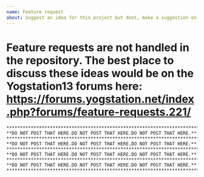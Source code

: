 ```yaml
---
name: Feature request
about: Suggest an idea for this project but dont, make a suggestion on the forums instead
---
```


# Feature requests are not handled in the repository. The best place to discuss these ideas would be on the Yogstation13 forums here: https://forums.yogstation.net/index.php?forums/feature-requests.221/

```
*************************************************************************************
**DO NOT POST THAT HERE.DO NOT POST THAT HERE.DO NOT POST THAT HERE.**
*************************************************************************************
**DO NOT POST THAT HERE.DO NOT POST THAT HERE.DO NOT POST THAT HERE.**
*************************************************************************************
**DO NOT POST THAT HERE.DO NOT POST THAT HERE.DO NOT POST THAT HERE.**
*************************************************************************************
**DO NOT POST THAT HERE.DO NOT POST THAT HERE.DO NOT POST THAT HERE.**
*************************************************************************************
```
